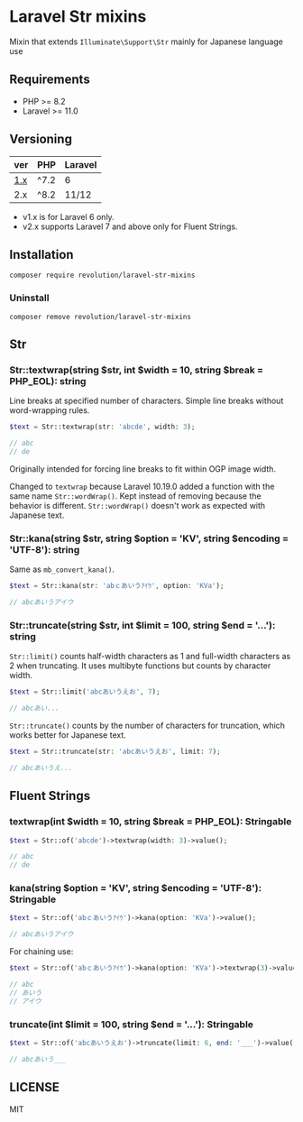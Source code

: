 # Laravel Str mixins

Mixin that extends `Illuminate\Support\Str` mainly for Japanese language use

## Requirements
- PHP >= 8.2
- Laravel >= 11.0

## Versioning

| ver                                                             | PHP  | Laravel |
|-----------------------------------------------------------------|------|---------|
| [1.x](https://github.com/invokable/laravel-str-mixins/tree/1.x) | ^7.2 | 6       |
| 2.x                                                             | ^8.2 | 11/12   |

- v1.x is for Laravel 6 only.
- v2.x supports Laravel 7 and above only for Fluent Strings.

## Installation
```shell
composer require revolution/laravel-str-mixins
```

### Uninstall
```shell
composer remove revolution/laravel-str-mixins
```

## Str

### Str::textwrap(string $str, int $width = 10, string $break = PHP_EOL): string
Line breaks at specified number of characters. Simple line breaks without word-wrapping rules.

```php
$text = Str::textwrap(str: 'abcde', width: 3);

// abc
// de
```

Originally intended for forcing line breaks to fit within OGP image width.

Changed to `textwrap` because Laravel 10.19.0 added a function with the same name `Str::wordWrap()`. Kept instead of removing because the behavior is different. `Str::wordWrap()` doesn't work as expected with Japanese text.

### Str::kana(string $str, string $option = 'KV', string $encoding = 'UTF-8'): string
Same as `mb_convert_kana()`.

```php
$text = Str::kana(str: 'abｃあいうｱｲｳ', option: 'KVa');

// abcあいうアイウ
```

### Str::truncate(string $str, int $limit = 100, string $end = '...'): string
`Str::limit()` counts half-width characters as 1 and full-width characters as 2 when truncating. It uses multibyte functions but counts by character width.

```php
$text = Str::limit('abcあいうえお', 7);

// abcあい...
```

`Str::truncate()` counts by the number of characters for truncation, which works better for Japanese text.

```php
$text = Str::truncate(str: 'abcあいうえお', limit: 7);

// abcあいうえ...
```

## Fluent Strings

### textwrap(int $width = 10, string $break = PHP_EOL): Stringable

```php
$text = Str::of('abcde')->textwrap(width: 3)->value();

// abc
// de
```

### kana(string $option = 'KV', string $encoding = 'UTF-8'): Stringable

```php
$text = Str::of('abｃあいうｱｲｳ')->kana(option: 'KVa')->value();

// abcあいうアイウ
```

For chaining use:

```php
$text = Str::of('abｃあいうｱｲｳ')->kana(option: 'KVa')->textwrap(3)->value();

// abc
// あいう
// アイウ
```

### truncate(int $limit = 100, string $end = '...'): Stringable
```php
$text = Str::of('abcあいうえお')->truncate(limit: 6, end: '___')->value();

// abcあいう___
```

## LICENSE
MIT      
